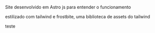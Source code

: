 Site desenvolvido em Astro js para entender o funcionamento

estilizado com tailwind e frostbite, uma biblioteca de assets do tailwind

teste
